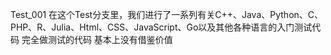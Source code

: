 Test_001
在这个Test分支里，我们进行了一系列有关C++、Java、Python、C、PHP、R、Julia、Html、CSS、JavaScript、Go以及其他各种语言的入门测试代码
完全做测试的代码
基本上没有借鉴价值
